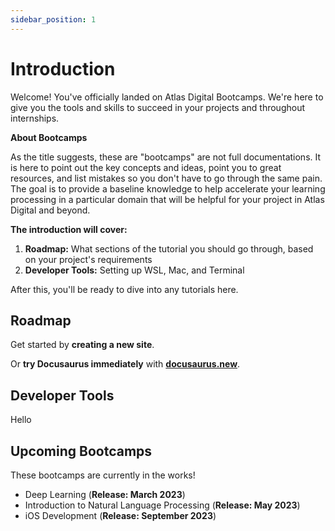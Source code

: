 ```yaml
---
sidebar_position: 1
---
```


# Introduction

Welcome! You've officially landed on Atlas Digital Bootcamps. We're here to give you the tools and skills to succeed in your projects and throughout internships.

**About Bootcamps**

As the title suggests, these are "bootcamps" are not full documentations. It is here to point out the key concepts and ideas, point you to great resources, and list mistakes so you don't have to go through the same pain. The goal is to provide a baseline knowledge to help accelerate your learning processing in a particular domain that will be helpful for your project in Atlas Digital and beyond.

**The introduction will cover:**

1. **Roadmap:** What sections of the tutorial you should go through, based on your project's requirements
2. **Developer Tools:** Setting up WSL, Mac, and Terminal

After this, you'll be ready to dive into any tutorials here.

## Roadmap

Get started by **creating a new site**.

Or **try Docusaurus immediately** with **[docusaurus.new](https://docusaurus.new)**.

## Developer Tools

Hello

## Upcoming Bootcamps

These bootcamps are currently in the works!

-   Deep Learning (**Release: March 2023**)
-   Introduction to Natural Language Processing (**Release: May 2023**)
-   iOS Development (**Release: September 2023**)
